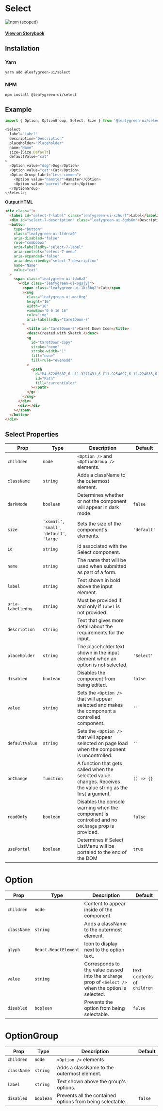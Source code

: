 # Select

![npm (scoped)](https://img.shields.io/npm/v/@leafygreen-ui/select.svg)

#### [View on Storybook](https://mongodb.github.io/leafygreen-ui/?path=/story/select--default)

## Installation

### Yarn

```shell
yarn add @leafygreen-ui/select
```

### NPM

```shell
npm install @leafygreen-ui/select
```

## Example

```js
import { Option, OptionGroup, Select, Size } from '@leafygreen-ui/select';

<Select
  label="Label"
  description="Description"
  placeholder="Placeholder"
  name="Name"
  size={Size.Default}
  defaultValue="cat"
>
  <Option value="dog">Dog</Option>
  <Option value="cat">Cat</Option>
  <OptionGroup label="Less common">
    <Option value="hamster">Hamster</Option>
    <Option value="parrot">Parrot</Option>
  </OptionGroup>
</Select>;
```

**Output HTML**

```html
<div class="">
  <label id="select-7-label" class="leafygreen-ui-xzhurf">Label</label>
  <div id="select-7-description" class="leafygreen-ui-3gds6m">Description</div>
  <button
    type="button"
    class="leafygreen-ui-1fdrra0"
    aria-disabled="false"
    role="combobox"
    aria-labelledby="select-7-label"
    aria-controls="select-7-menu"
    aria-expanded="false"
    aria-describedby="select-7-description"
    name="Name"
    value="cat"
  >
    <span class="leafygreen-ui-tdo6z2"
      ><div class="leafygreen-ui-ogsjyj">
        <span class="leafygreen-ui-1ks3bq2">Cat</span
        ><svg
          class="leafygreen-ui-msi0rg"
          height="16"
          width="16"
          viewBox="0 0 16 16"
          role="img"
          aria-labelledby="CaretDown-7"
        >
          <title id="CaretDown-7">Caret Down Icon</title>
          <desc>Created with Sketch.</desc>
          <g
            id="CaretDown-Copy"
            stroke="none"
            stroke-width="1"
            fill="none"
            fill-rule="evenodd"
          >
            <path
              d="M4.67285687,6 L11.3271431,6 C11.9254697,6 12.224633,6.775217 11.8024493,7.22717749 L8.47530616,10.7889853 C8.21248981,11.0703382 7.78751019,11.0703382 7.52748976,10.7889853 L4.19755071,7.22717749 C3.77536701,6.775217 4.07453029,6 4.67285687,6 Z"
              id="Path"
              fill="currentColor"
            ></path>
          </g>
        </svg>
      </div>
      <div></div
    ></span>
  </button>
</div>
```

## Select Properties

| Prop              | Type                                          | Description                                                                                                   | Default     |
| ----------------- | --------------------------------------------- | ------------------------------------------------------------------------------------------------------------- | ----------- |
| `children`        | `node`                                        | `<Option />` and `<OptionGroup />` elements.                                                                  |             |
| `className`       | `string`                                      | Adds a className to the outermost element.                                                                    |             |
| `darkMode`        | `boolean`                                     | Determines whether or not the component will appear in dark mode.                                             | `false`     |
| `size`            | `'xsmall'`, `'small'`, `'default'`, `'large'` | Sets the size of the component's elements.                                                                    | `'default'` |
| `id`              | `string`                                      | id associated with the Select component.                                                                      |             |
| `name`            | `string`                                      | The name that will be used when submitted as part of a form.                                                  |             |
| `label`           | `string`                                      | Text shown in bold above the input element.                                                                   |             |
| `aria-labelledby` | `string`                                      | Must be provided if and only if `label` is not provided.                                                      |             |
| `description`     | `string`                                      | Text that gives more detail about the requirements for the input.                                             |             |
| `placeholder`     | `string`                                      | The placeholder text shown in the input element when an option is not selected.                               | `'Select'`  |
| `disabled`        | `boolean`                                     | Disables the component from being edited.                                                                     | `false`     |
| `value`           | `string`                                      | Sets the `<Option />` that will appear selected and makes the component a controlled component.               | `''`        |
| `defaultValue`    | `string`                                      | Sets the `<Option />` that will appear selected on page load when the component is uncontrolled.              | `''`        |
| `onChange`        | `function`                                    | A function that gets called when the selected value changes. Receives the value string as the first argument. | `() => {}`  |
| `readOnly`        | `boolean`                                     | Disables the console warning when the component is controlled and no `onChange` prop is provided.             | `false`     |
| `usePortal`       | `boolean`                                     | Determines if Select ListMenu will be portaled to the end of the DOM                                          | `true`      |

# Option

| Prop        | Type                 | Description                                                                                           | Default                     |
| ----------- | -------------------- | ----------------------------------------------------------------------------------------------------- | --------------------------- |
| `children`  | `node`               | Content to appear inside of the component.                                                            |                             |
| `className` | `string`             | Adds a className to the outermost element.                                                            |                             |
| `glyph`     | `React.ReactElement` | Icon to display next to the option text.                                                              |                             |
| `value`     | `string`             | Corresponds to the value passed into the `onChange` prop of `<Select />` when the option is selected. | text contents of `children` |
| `disabled`  | `boolean`            | Prevents the option from being selectable.                                                            | `false`                     |

# OptionGroup

| Prop        | Type      | Description                                               | Default |
| ----------- | --------- | --------------------------------------------------------- | ------- |
| `children`  | `node`    | `<Option />` elements                                     |         |
| `className` | `string`  | Adds a className to the outermost element.                |         |
| `label`     | `string`  | Text shown above the group's options.                     |         |
| `disabled`  | `boolean` | Prevents all the contained options from being selectable. | `false` |
